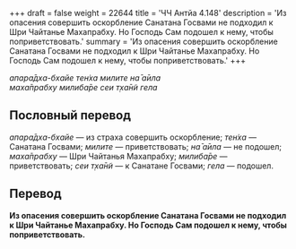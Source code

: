 +++
draft = false
weight = 22644
title = 'ЧЧ Антйа 4.148'
description = 'Из опасения совершить оскорбление Санатана Госвами не подходил к Шри Чайтанье Махапрабху. Но Господь Сам подошел к нему, чтобы поприветствовать.'
summary = 'Из опасения совершить оскорбление Санатана Госвами не подходил к Шри Чайтанье Махапрабху. Но Господь Сам подошел к нему, чтобы поприветствовать.'
+++

_апара̄дха-бхайе тен̇ха милите на̄ а̄ила  
маха̄прабху милиба̄ре сеи т̣ха̄н̃и гела_

## Пословный перевод

_апара̄дха_\-_бхайе_ — из страха совершить оскорбление; _тен̇ха_ — Санатана Госвами; _милите_ — приветствовать; _на̄_ _а̄ила_ — не подошел; _маха̄прабху_ — Шри Чайтанья Махапрабху; _милиба̄ре_ — приветствовать; _сеи_ _т̣ха̄н̃и_ — к Санатане Госвами; _гела_ — подошел.

## Перевод

**Из опасения совершить оскорбление Санатана Госвами не подходил к Шри Чайтанье Махапрабху. Но Господь Сам подошел к нему, чтобы поприветствовать.**
